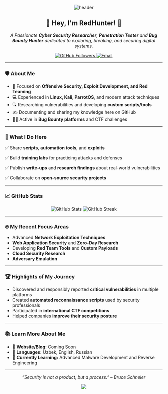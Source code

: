 <!-- PROFILE README -->
<p align="center">
  <img src="https://capsule-render.vercel.app/api?type=wave&color=gradient&height=200&section=header&text=RedHunter%20Cyber%20Security%20Lab&fontSize=40&fontAlign=50&animation=fadeIn" alt="header"/>
</p>

<h2 align="center">👾 Hey, I'm RedHunter! 👾</h2>

<p align="center">
  <em>
    A Passionate <strong>Cyber Security Researcher</strong>, <strong>Penetration Tester</strong> and <strong>Bug Bounty Hunter</strong> dedicated to exploring, breaking, and securing digital systems.
  </em>
</p>

<p align="center">
  <a href="https://github.com/RedHunter" target="_blank">
    <img src="https://img.shields.io/github/followers/RedHunter?label=Follow&style=social" alt="GitHub Followers">
  </a>
  <a href="mailto:redhunter@example.com">
    <img src="https://img.shields.io/badge/Email-Contact-blue" alt="Email">
  </a>
</p>

---

<h3>🛡️ About Me</h3>

- 🎯 Focused on **Offensive Security, Exploit Development, and Red Teaming**
- 💻 Experienced in **Linux, Kali, ParrotOS**, and modern attack techniques
- 🔍 Researching vulnerabilities and developing **custom scripts/tools**
- ✍️ Documenting and sharing my knowledge here on GitHub
- 🕵️‍♂️ Active in **Bug Bounty platforms** and CTF challenges

---

<h3>💼 What I Do Here</h3>

✅ Share **scripts**, **automation tools**, and **exploits**

✅ Build **training labs** for practicing attacks and defenses

✅ Publish **write-ups** and **research findings** about real-world vulnerabilities

✅ Collaborate on **open-source security projects**

---

<h3>📈 GitHub Stats</h3>

<p align="center">
  <img src="https://github-readme-stats.vercel.app/api?username=RedHunter&show_icons=true&theme=radical&hide_border=true" alt="GitHub Stats">
  <img src="https://github-readme-streak-stats.herokuapp.com?user=RedHunter&theme=radical&hide_border=true" alt="GitHub Streak">
</p>

---

<h3>🔥 My Recent Focus Areas</h3>

- Advanced **Network Exploitation Techniques**
- **Web Application Security** and **Zero-Day Research**
- Developing **Red Team Tools** and **Custom Payloads**
- **Cloud Security Research**
- **Adversary Emulation**

---

<h3>🏆 Highlights of My Journey</h3>

- Discovered and responsibly reported **critical vulnerabilities** in multiple platforms
- Created **automated reconnaissance scripts** used by security professionals
- Participated in **international CTF competitions**
- Helped companies **improve their security posture**

---

<h3>📚 Learn More About Me</h3>

- 🔗 **Website/Blog:** Coming Soon
- 💬 **Languages:** Uzbek, English, Russian
- 🌱 **Currently Learning:** Advanced Malware Development and Reverse Engineering

---

<p align="center">
  <em>“Security is not a product, but a process.” – Bruce Schneier</em>
</p>

<p align="center">
  <img src="https://capsule-render.vercel.app/api?type=wave&color=gradient&height=150&section=footer"/>
</p>
